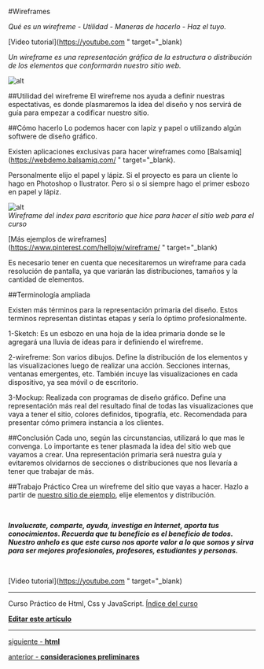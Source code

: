 #Wireframes

*Qué es un wirefreme - Utilidad - Maneras de hacerlo - Haz el tuyo.*

[Video tutorial](https://youtube.com " target="_blank)

*Un wireframe es una representación gráfica de la estructura o distribución  
de los elementos que conformarán nuestro sitio web.*

![alt](http://pandawebs.net/assets/images/wireframe.jpg)

##Utilidad del wirefreme
El wirefreme nos ayuda a definir nuestras espectativas, es donde plasmaremos la idea del diseño y nos servirá de guía para empezar a codificar nuestro sitio.

##Cómo hacerlo
Lo podemos hacer con lapiz y papel o utilizando algún softwere de diseño gráfico.

Existen aplicaciones exclusivas para hacer wireframes como [Balsamiq](https://webdemo.balsamiq.com/ " target="_blank).

Personalmente elijo el papel y lápiz. Si el proyecto es para un cliente lo hago en Photoshop o Ilustrator.
Pero si o si siempre hago el primer esbozo en papel y lápiz.

![alt](http://pandawebs.net/assets/images/wireframe.png)  
*Wireframe del index para escritorio que hice para hacer el sitio web para el curso*

[Más ejemplos de wireframes](https://www.pinterest.com/hellojw/wireframe/ " target="_blank)

Es necesario tener en cuenta que necesitaremos un wireframe para cada resolución de pantalla, ya que variarán las distribuciones, tamaños y la cantidad de elementos.

##Terminología ampliada

Existen más términos para la representación primaria del diseño. Estos terminos representan distintas etapas y sería lo óptimo profesionalmente.

1-Sketch: Es un esbozo en una hoja de la idea primaria donde se le agregará una lluvia de ideas para ir definiendo el wirefreme.

2-wirefreme: Son varios dibujos. Define la distribución de los elementos y las visualizaciones luego de realizar una acción. Secciones internas, ventanas emergentes, etc.
También incuye las visualizaciones en cada dispositivo, ya sea móvil o de escritorio.

3-Mockup: Realizada con programas de diseño gráfico. Define una representación más real del resultado final de todas las visualizaciones que vaya a tener el sitio, colores definidos, tipografía, etc. Recomendada para presentar cómo primera instancia a los clientes.

##Conclusión
Cada uno, según las circunstancias, utilizará lo que mas le convenga.
Lo importante es tener plasmada la idea del sitio web que vayamos a crear. Una representación primaria será nuestra guía y evitaremos olvidarnos de secciones o distribuciones que nos llevaría a tener que trabajar de más.

##Trabajo Práctico
Crea un wirefreme del sitio que vayas a hacer. Hazlo a partir de [nuestro sitio de ejemplo](#), elije elementos y distribución.

<br>

**_Involucrate, comparte, ayuda, investiga en Internet, aporta tus conocimientos. Recuerda que tu beneficio es el beneficio de todos. Nuestro anhelo es que este curso nos aporte valor a lo que somos y sirva para ser mejores profesionales, profesores, estudiantes y personas._**

<br>

[Video tutorial](https://youtube.com " target="_blank)

<hr>

<span class="link-to-index-git">Curso Práctico de Html, Css y JavaScript. [  Índice del curso](https://github.com/Pandawebs/course-html-css-js/blob/master/README.md)</span>


<strong class="link-to-github">[Editar este artículo](https://github.com/Pandawebs/course-html-css-js/edit/master/README.md)</strong>


<hr>

[siguiente - **html**](https://github.com/Pandawebs/course-html-css-js/blob/master/articles/html.md) 

[anterior - **consideraciones preliminares**](https://github.com/Pandawebs/course-html-css-js/blob/master/articles/consideraciones-preliminares.md)



